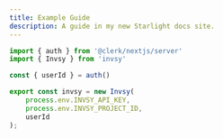 ```yaml
---
title: Example Guide
description: A guide in my new Starlight docs site.
---
```


```ts title="Example using Next.js .env and Clerk"
import { auth } from '@clerk/nextjs/server'
import { Invsy } from 'invsy'

const { userId } = auth()

export const invsy = new Invsy(
    process.env.INVSY_API_KEY,
    process.env.INVSY_PROJECT_ID,
    userId
);
```
